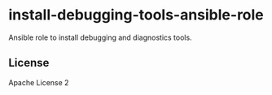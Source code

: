 # install-debugging-tools-ansible-role

Ansible role to install debugging and diagnostics tools.

License
-------

Apache License 2
